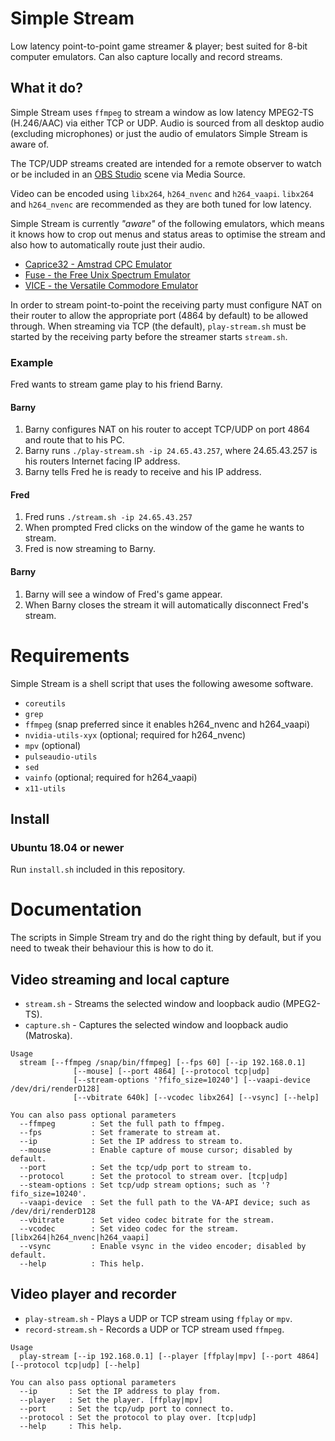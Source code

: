 # Simple Stream

Low latency point-to-point game streamer & player; best suited for 8-bit
computer emulators. Can also capture locally and record streams.

## What it do?

Simple Stream uses `ffmpeg` to stream a window as low latency MPEG2-TS
(H.246/AAC) via either TCP or UDP. Audio is sourced from all desktop audio
(excluding microphones) or just the audio of emulators Simple Stream is aware
of.

The TCP/UDP streams created are intended for a remote observer to watch or be
included in an [OBS Studio](https://obsproject.com/) scene via Media Source.

Video can be encoded using `libx264`, `h264_nvenc` and `h264_vaapi`. `libx264`
and `h264_nvenc` are recommended as they are both tuned for low latency.

Simple Stream is currently *"aware"* of the following emulators, which means it
knows how to crop out menus and status areas to optimise the stream and also how
to automatically route just their audio.

  * [Caprice32 - Amstrad CPC Emulator](https://github.com/ColinPitrat/caprice32)
  * [Fuse - the Free Unix Spectrum Emulator](http://fuse-emulator.sourceforge.net/)
  * [VICE - the Versatile Commodore Emulator](http://vice-emu.sourceforge.net/)

In order to stream point-to-point the receiving party must configure NAT on
their router to allow the appropriate port (4864 by default) to be allowed
through. When streaming via TCP (the default), `play-stream.sh` must be started
by the receiving party before the streamer starts `stream.sh`.

### Example

Fred wants to stream game play to his friend Barny.

#### Barny

  1. Barny configures NAT on his router to accept TCP/UDP on port 4864 and route that to his PC.
  2. Barny runs `./play-stream.sh -ip 24.65.43.257`, where 24.65.43.257 is his routers Internet facing IP address.
  3. Barny tells Fred he is ready to receive and his IP address.

#### Fred

  1. Fred runs `./stream.sh -ip 24.65.43.257`
  2. When prompted Fred clicks on the window of the game he wants to stream.
  3. Fred is now streaming to Barny.

#### Barny

  1. Barny will see a window of Fred's game appear.
  2. When Barny closes the stream it will automatically disconnect Fred's stream.

# Requirements

Simple Stream is a shell script that uses the following awesome software.

  - `coreutils`
  - `grep`
  - `ffmpeg` (snap preferred since it enables h264_nvenc and h264_vaapi)
  - `nvidia-utils-xyx` (optional; required for h264_nvenc)
  - `mpv` (optional)
  - `pulseaudio-utils`
  - `sed`
  - `vainfo` (optional; required for h264_vaapi)
  - `x11-utils`

## Install

### Ubuntu 18.04 or newer

Run `install.sh` included in this repository.

# Documentation

The scripts in Simple Stream try and do the right thing by default, but if you
need to tweak their behaviour this is how to do it.

## Video streaming and local capture

  * `stream.sh` - Streams the selected window and loopback audio (MPEG2-TS).
  * `capture.sh` - Captures the selected window and loopback audio (Matroska).

```
Usage
  stream [--ffmpeg /snap/bin/ffmpeg] [--fps 60] [--ip 192.168.0.1]
              [--mouse] [--port 4864] [--protocol tcp|udp]
              [--stream-options '?fifo_size=10240'] [--vaapi-device /dev/dri/renderD128]
              [--vbitrate 640k] [--vcodec libx264] [--vsync] [--help]

You can also pass optional parameters
  --ffmpeg        : Set the full path to ffmpeg.
  --fps           : Set framerate to stream at.
  --ip            : Set the IP address to stream to.
  --mouse         : Enable capture of mouse cursor; disabled by default.
  --port          : Set the tcp/udp port to stream to.
  --protocol      : Set the protocol to stream over. [tcp|udp]
  --steam-options : Set tcp/udp stream options; such as '?fifo_size=10240'.
  --vaapi-device  : Set the full path to the VA-API device; such as /dev/dri/renderD128
  --vbitrate      : Set video codec bitrate for the stream.
  --vcodec        : Set video codec for the stream. [libx264|h264_nvenc|h264_vaapi]
  --vsync         : Enable vsync in the video encoder; disabled by default.
  --help          : This help.
```

## Video player and recorder

  * `play-stream.sh` - Plays a UDP or TCP stream using `ffplay` or `mpv`.
  * `record-stream.sh` - Records a UDP or TCP stream used `ffmpeg`.

```
Usage
  play-stream [--ip 192.168.0.1] [--player [ffplay|mpv] [--port 4864] [--protocol tcp|udp] [--help]

You can also pass optional parameters
  --ip       : Set the IP address to play from.
  --player   : Set the player. [ffplay|mpv]
  --port     : Set the tcp/udp port to connect to.
  --protocol : Set the protocol to play over. [tcp|udp]
  --help     : This help.
```